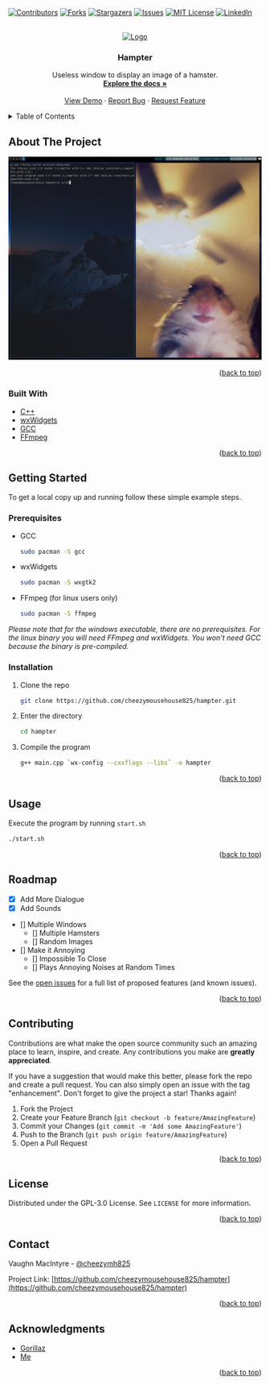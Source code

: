 <div id="top"></div>
<!--
*** Thanks for checking out the Best-README-Template. If you have a suggestion
*** that would make this better, please fork the repo and create a pull request
*** or simply open an issue with the tag "enhancement".
*** Don't forget to give the project a star!
*** Thanks again! Now go create something AMAZING! :D
-->



<!-- PROJECT SHIELDS -->
<!--
*** I'm using markdown "reference style" links for readability.
*** Reference links are enclosed in brackets [ ] instead of parentheses ( ).
*** See the bottom of this document for the declaration of the reference variables
*** for contributors-url, forks-url, etc. This is an optional, concise syntax you may use.
*** https://www.markdownguide.org/basic-syntax/#reference-style-links
-->
[![Contributors][contributors-shield]][contributors-url]
[![Forks][forks-shield]][forks-url]
[![Stargazers][stars-shield]][stars-url]
[![Issues][issues-shield]][issues-url]
[![MIT License][license-shield]][license-url]
[![LinkedIn][linkedin-shield]][linkedin-url]



<!-- PROJECT LOGO -->
<br />
<div align="center">
  <a href="https://github.com/cheezymousehouse825/hampter">
    <img src="images/logo.png" alt="Logo" width="80" height="80">
  </a>

<h3 align="center">Hampter</h3>

  <p align="center">
    Useless window to display an image of a hamster.
    <br />
    <a href="https://github.com/cheezymousehouse825/hampter"><strong>Explore the docs »</strong></a>
    <br />
    <br />
    <a href="https://youtu.be/vGScB4-wHy8/">View Demo</a>
    ·
    <a href="https://github.com/cheezymousehouse825/hampter/issues">Report Bug</a>
    ·
    <a href="https://github.com/cheezymousehouse825/hampter/issues">Request Feature</a>
  </p>
</div>



<!-- TABLE OF CONTENTS -->
<details>
  <summary>Table of Contents</summary>
  <ol>
    <li>
      <a href="#about-the-project">About The Project</a>
      <ul>
        <li><a href="#built-with">Built With</a></li>
      </ul>
    </li>
    <li>
      <a href="#getting-started">Getting Started</a>
      <ul>
        <li><a href="#prerequisites">Prerequisites</a></li>
        <li><a href="#installation">Installation</a></li>
      </ul>
    </li>
    <li><a href="#usage">Usage</a></li>
    <li><a href="#roadmap">Roadmap</a></li>
    <li><a href="#contributing">Contributing</a></li>
    <li><a href="#license">License</a></li>
    <li><a href="#contact">Contact</a></li>
    <li><a href="#acknowledgments">Acknowledgments</a></li>
  </ol>
</details>



<!-- ABOUT THE PROJECT -->
## About The Project

[![Hampter Screenshot][product-screenshot]](https://github.com/cheezymousehouse825/hampter/raw/main/images/screenshot.png)

<p align="right">(<a href="#top">back to top</a>)</p>



### Built With

* [C++](http://www.cplusplus.com/)
* [wxWidgets](https://wxwidgets.org/)
* [GCC](https://gcc.gnu.org/)
* [FFmpeg](https://ffmpeg.org/)

<p align="right">(<a href="#top">back to top</a>)</p>



<!-- GETTING STARTED -->
## Getting Started

To get a local copy up and running follow these simple example steps.

### Prerequisites

* GCC
  ```sh
  sudo pacman -S gcc
  ```

* wxWidgets
  ```sh
  sudo pacman -S wxgtk2
  ```

* FFmpeg (for linux users only)
  ```sh
  sudo pacman -S ffmpeg
  ```

_Please note that for the windows executable, there are no prerequisites. For the linux binary you will need FFmpeg and wxWidgets. You won't need GCC because the binary is pre-compiled._

### Installation

1. Clone the repo
   ```sh
   git clone https://github.com/cheezymousehouse825/hampter.git
   ```
2. Enter the directory
   ```sh
   cd hampter
   ```
3. Compile the program
   ```sh
   g++ main.cpp `wx-config --cxxflags --libs` -o hampter
   ```

<p align="right">(<a href="#top">back to top</a>)</p>



<!-- USAGE EXAMPLES -->
## Usage

Execute the program by running `start.sh`
```sh
./start.sh
```

<p align="right">(<a href="#top">back to top</a>)</p>



<!-- ROADMAP -->
## Roadmap

- [x] Add More Dialogue
- [x] Add Sounds
- [] Multiple Windows
    - [] Multiple Hamsters
    - [] Random Images
- [] Make it Annoying
    - [] Impossible To Close
    - [] Plays Annoying Noises at Random Times

See the [open issues](https://github.com/cheezymousehouse825/hampter/issues) for a full list of proposed features (and known issues).

<p align="right">(<a href="#top">back to top</a>)</p>



<!-- CONTRIBUTING -->
## Contributing

Contributions are what make the open source community such an amazing place to learn, inspire, and create. Any contributions you make are **greatly appreciated**.

If you have a suggestion that would make this better, please fork the repo and create a pull request. You can also simply open an issue with the tag "enhancement".
Don't forget to give the project a star! Thanks again!

1. Fork the Project
2. Create your Feature Branch (`git checkout -b feature/AmazingFeature`)
3. Commit your Changes (`git commit -m 'Add some AmazingFeature'`)
4. Push to the Branch (`git push origin feature/AmazingFeature`)
5. Open a Pull Request

<p align="right">(<a href="#top">back to top</a>)</p>



<!-- LICENSE -->
## License

Distributed under the GPL-3.0 License. See `LICENSE` for more information.

<p align="right">(<a href="#top">back to top</a>)</p>



<!-- CONTACT -->
## Contact

Vaughn MacIntyre - [@cheezymh825](https://twitter.com/cheezymh825)

Project Link: [https://github.com/cheezymousehouse825/hampter](https://github.com/cheezymousehouse825/hampter)

<p align="right">(<a href="#top">back to top</a>)</p>



<!-- ACKNOWLEDGMENTS -->
## Acknowledgments

* [Gorillaz](https://www.gorillaz.com/)
* [Me](https://github.com/cheezymousehouse825/)

<p align="right">(<a href="#top">back to top</a>)</p>



<!-- MARKDOWN LINKS & IMAGES -->
<!-- https://www.markdownguide.org/basic-syntax/#reference-style-links -->
[contributors-shield]: https://img.shields.io/github/contributors/cheezymousehouse825/hampter.svg?style=for-the-badge
[contributors-url]: https://github.com/cheezymousehouse825/hampter/graphs/contributors
[forks-shield]: https://img.shields.io/github/forks/cheezymousehouse825/hampter.svg?style=for-the-badge
[forks-url]: https://github.com/cheezymousehouse825/hampter/network/members
[stars-shield]: https://img.shields.io/github/stars/cheezymousehouse825/hampter.svg?style=for-the-badge
[stars-url]: https://github.com/cheezymousehouse825/hampter/stargazers
[issues-shield]: https://img.shields.io/github/issues/cheezymousehouse825/hampter.svg?style=for-the-badge
[issues-url]: https://github.com/cheezymousehouse825/hampter/issues
[license-shield]: https://img.shields.io/github/license/cheezymousehouse825/hampter.svg?style=for-the-badge
[license-url]: https://github.com/cheezymousehouse825/hampter/blob/master/LICENSE.txt
[linkedin-shield]: https://img.shields.io/badge/-LinkedIn-black.svg?style=for-the-badge&logo=linkedin&colorB=555
[linkedin-url]: https://linkedin.com/in/cheezymousehouse825
[product-screenshot]: images/screenshot.png

